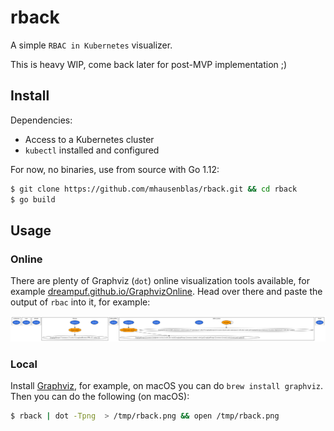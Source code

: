 # rback

A simple `RBAC in Kubernetes` visualizer.

This is heavy WIP, come back later for post-MVP implementation ;)



## Install

Dependencies:

- Access to a Kubernetes cluster
- `kubectl` installed and configured

For now, no binaries, use from source with Go 1.12:

```sh
$ git clone https://github.com/mhausenblas/rback.git && cd rback
$ go build
```

## Usage

### Online

There are plenty of Graphviz (`dot`) online visualization tools available, for example [dreampuf.github.io/GraphvizOnline](https://dreampuf.github.io/GraphvizOnline/). Head over there and paste the output of `rbac` into it, for example:

![simple.dot.png](./simple.dot.png)

### Local

Install [Graphviz](https://www.graphviz.org/), for example, on macOS you can do `brew install graphviz`. Then you can do the following (on macOS):

```sh
$ rback | dot -Tpng  > /tmp/rback.png && open /tmp/rback.png
```
